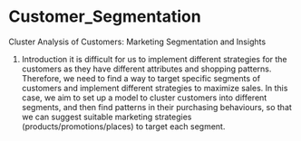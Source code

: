 # Customer_Segmentation

Cluster Analysis of Customers: Marketing Segmentation and Insights 

1. Introduction 
it is difficult for us to implement different strategies for the customers as they have different attributes and shopping patterns. 
Therefore, we need to find a way to target specific segments of customers and implement different strategies to maximize sales. 
In this case, we aim to set up a model to cluster customers into different segments, and then find patterns in their purchasing behaviours, so that we can suggest suitable marketing strategies (products/promotions/places) to target each segment.
